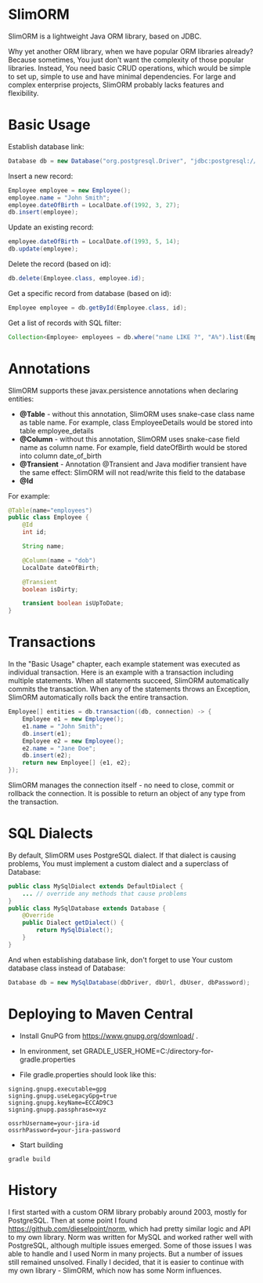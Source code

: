 # SlimORM
SlimORM is a lightweight Java ORM library, based on JDBC.

Why yet another ORM library, when we have popular ORM libraries already?
Because sometimes, You just don't want the complexity of those popular libraries.
Instead, You need basic CRUD operations, which would be simple to set up, simple to use and have minimal dependencies.
For large and complex enterprise projects, SlimORM probably lacks features and flexibility.

# Basic Usage

Establish database link:

```java
Database db = new Database("org.postgresql.Driver", "jdbc:postgresql://localhost:5432/demoDB", "demouser", "password");
```

Insert a new record:

```java
Employee employee = new Employee();
employee.name = "John Smith";
employee.dateOfBirth = LocalDate.of(1992, 3, 27);
db.insert(employee);
```

Update an existing record:

```java
employee.dateOfBirth = LocalDate.of(1993, 5, 14);
db.update(employee);
```

Delete the record (based on id):

```java
db.delete(Employee.class, employee.id);
```

Get a specific record from database (based on id):

```java
Employee employee = db.getById(Employee.class, id);
```

Get a list of records with SQL filter:

```java
Collection<Employee> employees = db.where("name LIKE ?", "A%").list(Employee.class);
```

# Annotations

SlimORM supports these javax.persistence annotations when declaring entities:
* **@Table** - without this annotation, SlimORM uses snake-case class name as table name. For example, class EmployeeDetails would be stored into table employee\_details
* **@Column** - without this annotation, SlimORM uses snake-case field name as column name. For example, field dateOfBirth would be stored into column date\_of\_birth
* **@Transient** - Annotation @Transient and Java modifier transient have the same effect: SlimORM will not read/write this field to the database
* **@Id**

For example:

```java
@Table(name="employees")
public class Employee {
	@Id
	int id;

	String name;

	@Column(name = "dob")
	LocalDate dateOfBirth;

	@Transient
	boolean isDirty;

	transient boolean isUpToDate;
}
```

# Transactions

In the "Basic Usage" chapter, each example statement was executed as individual transaction. Here is an example with a transaction including multiple statements.
When all statements succeed, SlimORM automatically commits the transaction. When any of the statements throws an Exception, SlimORM automatically rolls back the entire transaction.

```java
Employee[] entities = db.transaction((db, connection) -> {
	Employee e1 = new Employee();
	e1.name = "John Smith";
	db.insert(e1);
	Employee e2 = new Employee();
	e2.name = "Jane Doe";
	db.insert(e2);
	return new Employee[] {e1, e2};
});
```

SlimORM manages the connection itself - no need to close, commit or rollback the connection.
It is possible to return an object of any type from the transaction.

# SQL Dialects

By default, SlimORM uses PostgreSQL dialect. If that dialect is causing problems, You must implement a custom dialect and a superclass of Database:

```java
public class MySqlDialect extends DefaultDialect {
	... // override any methods that cause problems
}
public class MySqlDatabase extends Database {
	@Override
	public Dialect getDialect() {
		return MySqlDialect();
	}
}
```

And when establishing database link, don't forget to use Your custom database class instead of Database:

```java
Database db = new MySqlDatabase(dbDriver, dbUrl, dbUser, dbPassword);
```

# Deploying to Maven Central
* Install GnuPG from https://www.gnupg.org/download/ .
* In environment, set GRADLE\_USER\_HOME=C:/directory-for-gradle.properties

* File gradle.properties should look like this:

```
signing.gnupg.executable=gpg
signing.gnupg.useLegacyGpg=true
signing.gnupg.keyName=ECCAD9C3
signing.gnupg.passphrase=xyz

ossrhUsername=your-jira-id
ossrhPassword=your-jira-password
```

* Start building

```
gradle build
```

# History

I first started with a custom ORM library probably around 2003, mostly for PostgreSQL.
Then at some point I found https://github.com/dieselpoint/norm, which had pretty similar logic and API to my own library.
Norm was written for MySQL and worked rather well with PostgreSQL, although multiple issues emerged.
Some of those issues I was able to handle and I used Norm in many projects. But a number of issues still remained unsolved. 
Finally I decided, that it is easier to continue with my own library - SlimORM, which now has some Norm influences.
